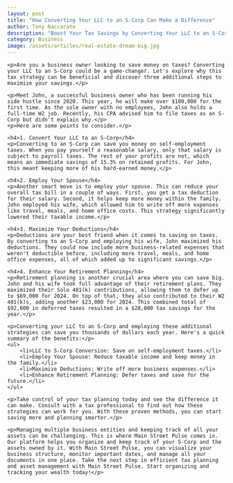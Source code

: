 ```yaml
---
layout: post
title: "How Converting Your LLC to an S-Corp Can Make a Difference"
author: Tony Naccarato
description: "Boost Your Tax Savings by Converting Your LLC to an S-Corp"
category: Business
image: /assets/articles/real-estate-dream-big.jpg
---
```


    <p>Are you a business owner looking to save money on taxes? Converting your LLC to an S-Corp could be a game-changer. Let's explore why this tax strategy can be beneficial and discover three additional steps to maximize your savings.</p>

    <p>Meet John, a successful business owner who has been running his side hustle since 2020. This year, he will make over $100,000 for the first time. As the sole owner with no employees, John also holds a full-time W2 job. Recently, his CPA advised him to file taxes as an S-Corp but didn't explain why.</p>
    <p>Here are some points to consider.</p>

    <h4>1. Convert Your LLC to an S-Corp</h4>
    <p>Converting to an S-Corp can save you money on self-employment taxes. When you pay yourself a reasonable salary, only that salary is subject to payroll taxes. The rest of your profits are not, which means an immediate savings of 15.3% on retained profits. For John, this meant keeping more of his hard-earned money.</p>

    <h4>2. Employ Your Spouse</h4>
    <p>Another smart move is to employ your spouse. This can reduce your overall tax bill in a couple of ways. First, you get a tax deduction for their salary. Second, it helps keep more money within the family. John employed his wife, which allowed him to write off more expenses like travel, meals, and home office costs. This strategy significantly lowered their taxable income.</p>

    <h4>3. Maximize Your Deductions</h4>
    <p>Deductions are your best friend when it comes to saving on taxes. By converting to an S-Corp and employing his wife, John maximized his deductions. They could now include more business-related expenses that weren't deductible before, including more travel, meals, and home office expenses, all of which added up to significant savings.</p>

    <h4>4. Enhance Your Retirement Planning</h4>
    <p>Retirement planning is another crucial area where you can save big. John and his wife took full advantage of their retirement plans. They maximized their Solo 401(k) contributions, allowing them to defer up to $69,000 for 2024. On top of that, they also contributed to their W2 401(k)s, adding another $23,000 for 2024. This combined total of $92,000 in deferred taxes resulted in a $28,000 tax savings for the year.</p>

    <p>Converting your LLC to an S-Corp and employing these additional strategies can save you thousands of dollars each year. Here's a quick summary of the benefits:</p>
    <ul>
        <li>LLC to S-Corp Conversion: Save on self-employment taxes.</li>
        <li>Employ Your Spouse: Reduce taxable income and keep money in the family.</li>
        <li>Maximize Deductions: Write off more business expenses.</li>
        <li>Enhance Retirement Planning: Defer taxes and save for the future.</li>
    </ul>

    <p>Take control of your tax planning today and see the difference it can make. Consult with a tax professional to find out how these strategies can work for you. With these proven methods, you can start saving more and planning smarter.</p>

    <p>Managing multiple business entities and keeping track of all your assets can be challenging. This is where Main Street Pulse comes in. Our platform helps you organize and keep track of your S-Corp and the assets owned by it. With Main Street Pulse, you can visualize your business structure, monitor important dates, and manage all your documents in one place. Take the next step in efficient tax planning and asset management with Main Street Pulse. Start organizing and tracking your wealth today!</p>